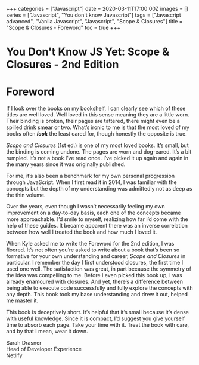 +++
categories = ["Javascript"]
date = 2020-03-11T17:00:00Z
images = []
series = ["Javascript", "You don't know Javascript"]
tags = ["Javascript advanced", "Vanila Javascript", "Javascript", "Scope & Closures"]
title = "Scope & Closures - Foreword"
toc = true
+++
# You Don't Know JS Yet: Scope & Closures - 2nd Edition
# Foreword

If I look over the books on my bookshelf, I can clearly see which of these titles are well loved. Well loved in this sense meaning they are a little worn. Their binding is broken, their pages are tattered, there might even be a spilled drink smear or two. What’s ironic to me is that the most loved of my books often _**look**_ the least cared for, though honestly the opposite is true.

*Scope and Closures* (1st ed.) is one of my most loved books. It’s small, but the binding is coming undone. The pages are worn and dog-eared. It’s a bit rumpled. It’s not a book I’ve read once. I’ve picked it up again and again in the many years since it was originally published.

For me, it’s also been a benchmark for my own personal progression through JavaScript. When I first read it in 2014, I was familiar with the concepts but the depth of my understanding was admittedly not as deep as the thin volume.

Over the years, even though I wasn’t necessarily feeling my own improvement on a day-to-day basis, each one of the concepts became more approachable. I’d smile to myself, realizing how far I’d come with the help of these guides. It became apparent there was an inverse correlation between how well I treated the book and how much I loved it.

When Kyle asked me to write the Foreword for the 2nd edition, I was floored. It’s not often you’re asked to write about a book that’s been so formative for your own understanding and career, *Scope and Closures* in particular. I remember the day I first understood closures, the first time I used one well. The satisfaction was great, in part because the symmetry of the idea was compelling to me. Before I even picked this book up, I was already enamoured with closures. And yet, there’s a difference between being able to execute code successfully and fully explore the concepts with any depth. This book took my base understanding and drew it out, helped me master it.

This book is deceptively short. It’s helpful that it’s small because it’s dense with useful knowledge. Since it is compact, I’d suggest you give yourself time to absorb each page. Take your time with it. Treat the book with care, and by that I mean, wear it down.

Sarah Drasner<br>
Head of Developer Experience<br>
Netlify
